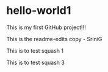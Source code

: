 # hello-world1
This is my first GitHub project!!!

This is the readme-edits copy - SriniG

This is to test squash 1

This is to test squash 3
